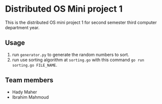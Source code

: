 # Distributed OS Mini project 1

This is the distributed OS mini project 1 for second semester third computer department year.

## Usage

1. run `generator.py` to generate the random numbers to sort.
2. run use sorting algorithm at `sorting.go` with this command `go run sorting.go FILE_NAME`.

## Team members

- Hady Maher
- Ibrahim Mahmoud